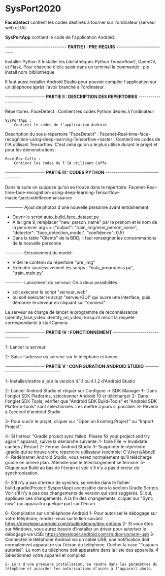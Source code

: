 # SysPort2020


**FaceDetect** contient les codes destinés à tourner sur l'ordinateur (serveur web et IA).

**SysPortApp** contient le code de l'application Android.



------------------------------- **PARTIE I : PRE-REQUIS** --------------------------

Installer Python 3
Installer les bibliothèques Python Tensorflow2, OpenCV, et Flask.
Pour chacune d'elle saisir dans un terminal la commande : pip install nom_bibliothèque

Il faut aussi installer Android Studio pour pouvoir compiler l'application sur un téléphone après l'avoir branché à l'ordinateur.



-------------------- **PARTIE II : DESCRIPTION DES REPERTOIRES** -------------------------

Répertoires:
	FaceDetect :
		Contient les codes Python dédiés à l'ordinateur


	SysPortApp :
		Contient le codes de l'application Android


Description du sous-répertoire "FaceDetect" :
	Facenet-Real-time-face-recognition-using-deep-learning-Tensorflow-master :
		Contient les codes de l'IA utilisant Tensorflow.
		C'est celui qu'on a le plus utilisé durant le projet et pour les démonstrations.


	Face-Rec-Caffe :
		Contient les codes de l'IA utilisant Caffe



-------------------- **PARTIE III : CODES PYTHON** -----------------------------------

Dans la suite on suppose qu'on se trouve dans le répertoire:
	Facenet-Real-time-face-recognition-using-deep-learning-Tensorflow-master\src\codeReconnaissance

--------- Ajout de photos d'une nouvelle personne avant entrainement:
- Ouvrir le script auto_build_face_dataset.py
- A la ligne 9, remplacer "new_person_name" par le prénom et le nom de la personne:
	args = {"output": "train_img/new_person_name", "detector": "face_detection_model", "confidence": 0.5}
- Dans la table "Clients" de la BDD, il faut renseigner les consommations de la nouvelle personne

--------- Entrainement du model:
- Vider le contenu du répertoire "pre_img"
- Exécuter successivement les scrips :
	"data_preprocess.py", "train_main.py"

--------- Lancement du serveur:
On a deux possibilités :
- soit exécuter le script "serveur_web"
- ou soit exécuter le script "serveurGUI" qui ouvre une interface, puis démarrer le serveur en cliquant sur "connect"

Le serveur se charge de lancer le programme de reconnaissance (identify_face_video.identify_on_video) lorsqu'il recoit la requête correspondante à startCamera.



-------------------- **PARTIE IV : FONCTIONNEMENT** -----------------------------------

1- Lancer le serveur

2- Saisir l'adresse du serveur sur le téléphone et lancer. 



-------------------- **PARTIE V : CONFIGURATION ANDROID STUDIO** -----------------------------------

1- Installer/mettre à jour la version 4.1.1 ou 4.1.2 d'Android Studio

2- Lancer Android Studio et cliquer sur Configure -> SDK Manager
	1- Dans l'onglet SDK Platforms, sélectionner Android 10 et télécharger
	2- Dans l'onglet SDK Tools, vérifier que "Android SDK Build-Tools" et "Android SDK Platform-tools" sont sélectionnés.
	   Les mettre à jours si possible.
	3- Revenir à l'acceuil d'android Studio.

3- Pour ouvrir le projet, cliquer sur "Open an Exixting Project" ou "Import Project".

4- Si l'erreur "Gradle project sync failed. Please fix your project and try again." apparait,
   suivre la démarche suivante:
	1- faire File -> Invalidate caches / Restart
	2- Fermer Android Studio
	3- Supprimer le répertoire .gradle qui se trouve votre répertoire utilisateur (exemple: C:\Users\Abdel) 
	4- Redémarrer Android Studio, vous verez normalement qu'il télécharge gradle en arrière plan. Attendre
	   que le téléchargement se termine.
	5- Cliquer sur Build au bas de l'écran et voir s'il n'y a pas d'erreur de synchronisation.
  
5- S'il n'y a pas d'erreur de synchro, se rendre dans le fichier build.gradle(Project: SysportApp) accessible dans la section Gradle Scripts.
   Voir s'il n'y a pas des changements de version qui sont suggérés. Si oui, appliquer ces changements.
   A la fin des changements, cliquer sur "Sync now" qui apparaitra quelque part sur l'écran.

6- Compilation sur un téléphone Android
	1- Pour autoriser le débogage sur votre téléphone, rendez-vous sur le lien suivant:
		https://developer.android.com/studio/debug/dev-options
	2- Si vous êtes sur Windows, vous aurez besoin d'installer un driver pour autoriser le débogage via USB:
		https://developer.android.com/studio/run/oem-usb
 	3- Connectez le téléphone Android via un cable USB, une notification doit normalement apparaitre sur l'écran du téléphone.
	   Cocher la case "Toujours autorisé".
	   Le nom du téléphone doit apparaitre dans la liste des appareils.
	4- Sélectionnez votre appareil et compilez.

	5- Lors d'une première installation, se rendre dans les paramètres du téléphone et accorder les autorisations d'accès à l'appareil photo.
